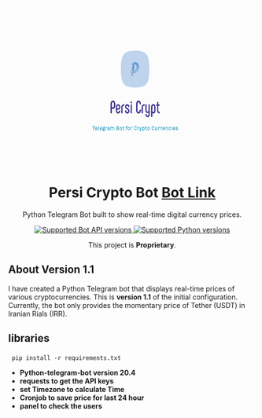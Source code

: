 <div style="text-align: center" align="center">
    <a href="https://t.me/persicryptobot"><img src="https://github.com/onehamed01/Persi-Crypto-Bot/blob/main/logo.png" alt="TDLight logo" style="width: 50rem; height: 20rem"></a>
    <h1>Persi Crypto Bot <a href="https://t.me/persicryptobot">Bot Link</a></h1>
    <p>Python Telegram Bot built to show real-time digital currency prices.</p>
    
<a href="https://core.telegram.org/bots/api-changelog">
  <img src="https://img.shields.io/badge/Bot%20API-6.7-blue?logo=telegram" alt="Supported Bot API versions">
</a>
<a href="https://pypi.org/project/python-telegram-bot-raw/">
  <img src="https://img.shields.io/pypi/pyversions/python-telegram-bot-raw.svg" alt="Supported Python versions">
</a>
<p>This project is <strong>Proprietary</strong>.</p>

</div>

## About Version 1.1
I have created a Python Telegram bot that displays real-time prices of various cryptocurrencies. This is **version 1.1** of the initial configuration. Currently, the bot only provides the momentary price of Tether (USDT) in Iranian Rials (IRR).
## libraries

``` pip install -r requirements.txt```

- **Python-telegram-bot version 20.4**
- **requests to get the API keys**
- **set Timezone to calculate Time**
- **Cronjob to save price for last 24 hour**
- **panel to check the users**
